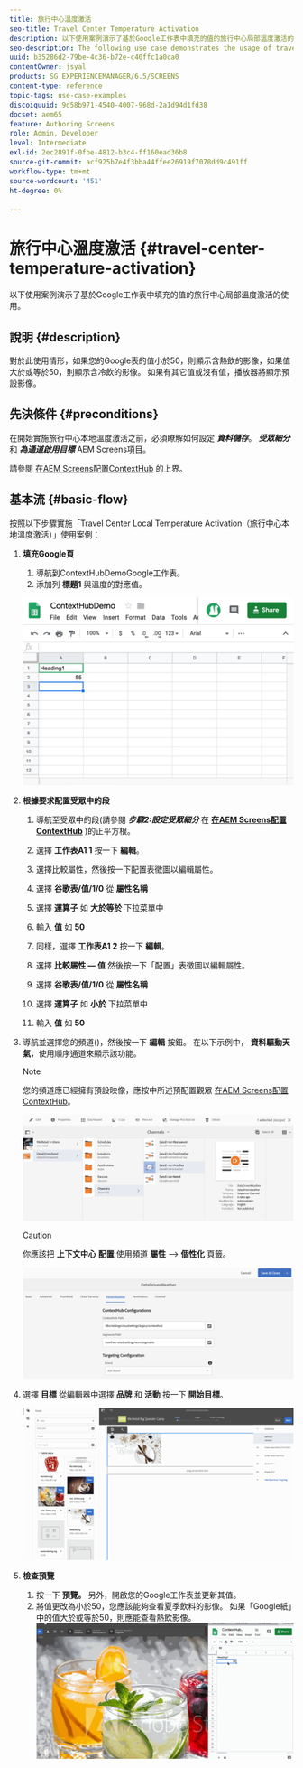 ```yaml
---
title: 旅行中心溫度激活
seo-title: Travel Center Temperature Activation
description: 以下使用案例演示了基於Google工作表中填充的值的旅行中心局部溫度激活的使用。
seo-description: The following use case demonstrates the usage of travel center local temperature activation based on the values populated in Google Sheets.
uuid: b35286d2-79be-4c36-b72e-c40ffc1a0ca0
contentOwner: jsyal
products: SG_EXPERIENCEMANAGER/6.5/SCREENS
content-type: reference
topic-tags: use-case-examples
discoiquuid: 9d58b971-4540-4007-968d-2a1d94d1fd38
docset: aem65
feature: Authoring Screens
role: Admin, Developer
level: Intermediate
exl-id: 2ec2891f-0fbe-4812-b3c4-ff160ead36b8
source-git-commit: acf925b7e4f3bba44ffee26919f7078dd9c491ff
workflow-type: tm+mt
source-wordcount: '451'
ht-degree: 0%

---
```


# 旅行中心溫度激活 {#travel-center-temperature-activation}

以下使用案例演示了基於Google工作表中填充的值的旅行中心局部溫度激活的使用。

## 說明 {#description}

對於此使用情形，如果您的Google表的值小於50，則顯示含熱飲的影像，如果值大於或等於50，則顯示含冷飲的影像。 如果有其它值或沒有值，播放器將顯示預設影像。

## 先決條件 {#preconditions}

在開始實施旅行中心本地溫度激活之前，必須瞭解如何設定 ***資料儲存***。 ***受眾細分*** 和 ***為通道啟用目標*** AEM Screens項目。

請參閱 [在AEM Screens配置ContextHub](configuring-context-hub.md) 的上界。

## 基本流 {#basic-flow}

按照以下步驟實施「Travel Center Local Temperature Activation（旅行中心本地溫度激活）」使用案例：

1. **填充Google頁**

   1. 導航到ContextHubDemoGoogle工作表。
   1. 添加列 **標題1** 與溫度的對應值。

   ![screen_shot_2019-05-08at112911am](assets/screen_shot_2019-05-08at112911am.png)

1. **根據要求配置受眾中的段**

   1. 導航至受眾中的段(請參閱 ***步驟2:設定受眾細分*** 在 **[在AEM Screens配置ContextHub](configuring-context-hub.md)** )的正平方根。

   1. 選擇 **工作表A1 1** 按一下 **編輯**。

   1. 選擇比較屬性，然後按一下配置表徵圖以編輯屬性。
   1. 選擇 **谷歌表/值/1/0** 從 **屬性名稱**

   1. 選擇 **運算子** 如 **大於等於** 下拉菜單中

   1. 輸入 **值** 如 **50**

   1. 同樣，選擇 **工作表A1 2** 按一下 **編輯**。

   1. 選擇 **比較屬性 — 值** 然後按一下「配置」表徵圖以編輯屬性。
   1. 選擇 **谷歌表/值/1/0** 從 **屬性名稱**

   1. 選擇 **運算子** 如 **小於** 下拉菜單中

   1. 輸入 **值** 如 **50**

1. 導航並選擇您的頻道()，然後按一下 **編輯** 按鈕。 在以下示例中， **資料驅動天氣**，使用順序通道來顯示該功能。

   >[!NOTE]
   >
   >您的頻道應已經擁有預設映像，應按中所述預配置觀眾 [在AEM Screens配置ContextHub](configuring-context-hub.md)。

   ![screen_shot_2019-05-08at113022am](assets/screen_shot_2019-05-08at113022am.png)

   >[!CAUTION]
   >
   >你應該把 **上下文中心** **配置** 使用頻道 **屬性** —> **個性化** 頁籤。

   ![screen_shot_2019-05-08at114106am](assets/screen_shot_2019-05-08at114106am.png)

1. 選擇 **目標** 從編輯器中選擇 **品牌** 和 **活動** 按一下 **開始目標**。

   ![新建活動3](assets/new_activity3.gif)

1. **檢查預覽**

   1. 按一下 **預覽。** 另外，開啟您的Google工作表並更新其值。
   1. 將值更改為小於50，您應該能夠查看夏季飲料的影像。 如果「Google紙」中的值大於或等於50，則應能查看熱飲影像。
   ![result3](assets/result3.gif)
